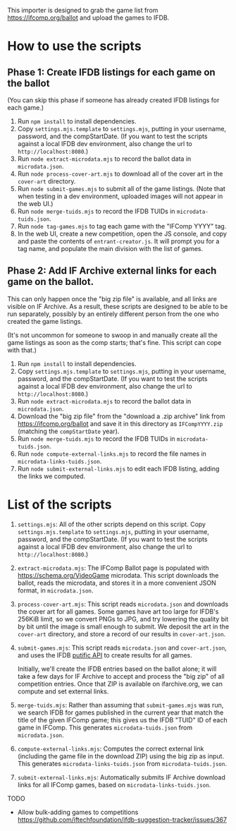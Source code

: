 This importer is designed to grab the game list from https://ifcomp.org/ballot and upload the games to IFDB.

# How to use the scripts

## Phase 1: Create IFDB listings for each game on the ballot

(You can skip this phase if someone has already created IFDB listings for each game.)

1. Run `npm install` to install dependencies.
2. Copy `settings.mjs.template` to `settings.mjs`, putting in your username, password, and the compStartDate. (If you want to test the scripts against a local IFDB dev environment, also change the url to `http://localhost:8080`.)
3. Run `node extract-microdata.mjs` to record the ballot data in `microdata.json`.
4. Run `node process-cover-art.mjs` to download all of the cover art in the `cover-art` directory.
5. Run `node submit-games.mjs` to submit all of the game listings. (Note that when testing in a dev environment, uploaded images will not appear in the web UI.)
6. Run `node merge-tuids.mjs` to record the IFDB TUIDs in `microdata-tuids.json`.
7. Run `node tag-games.mjs` to tag each game with the "IFComp YYYY" tag.
8. In the web UI, create a new competition, open the JS console, and copy and paste the contents of `entrant-creator.js`. It will prompt you for a tag name, and populate the main division with the list of games.

## Phase 2: Add IF Archive external links for each game on the ballot.

This can only happen once the "big zip file" is available, and all links are visible on IF Archive. As a result, these scripts are designed to be able to be run separately, possibly by an entirely different person from the one who created the game listings.

(It's not uncommon for someone to swoop in and manually create all the game listings as soon as the comp starts; that's fine. This script can cope with that.)

1. Run `npm install` to install dependencies.
2. Copy `settings.mjs.template` to `settings.mjs`, putting in your username, password, and the compStartDate. (If you want to test the scripts against a local IFDB dev environment, also change the url to `http://localhost:8080`.)
3. Run `node extract-microdata.mjs` to record the ballot data in `microdata.json`.
4. Download the "big zip file" from the "download a .zip archive" link from https://ifcomp.org/ballot and save it in this directory as `IFCompYYYY.zip` (matching the `compStartDate` year).
6. Run `node merge-tuids.mjs` to record the IFDB TUIDs in `microdata-tuids.json`.
5. Run `node compute-external-links.mjs` to record the file names in `microdata-links-tuids.json`.
7. Run `node submit-external-links.mjs` to edit each IFDB listing, adding the links we computed.

# List of the scripts

1. `settings.mjs`: All of the other scripts depend on this script. Copy `settings.mjs.template` to `settings.mjs`, putting in your username, password, and the compStartDate. (If you want to test the scripts against a local IFDB dev environment, also change the url to `http://localhost:8080`.)
1. `extract-microdata.mjs`: The IFComp Ballot page is populated with https://schema.org/VideoGame microdata. This script downloads the ballot, reads the microdata, and stores it in a more convenient JSON format, in `microdata.json`.
1. `process-cover-art.mjs`: This script reads `microdata.json` and downloads the cover art for all games. Some games have art too large for IFDB's 256KiB limit, so we convert PNGs to JPG, and try lowering the quality bit by bit until the image is small enough to submit. We deposit the art in the `cover-art` directory, and store a record of our results in `cover-art.json`.
1. `submit-games.mjs`: This script reads `microdata.json` and `cover-art.json`, and uses the IFDB [putific API](https://ifdb.org/api/putific) to create results for all games.

    Initially, we'll create the IFDB entries based on the ballot alone; it will take a few days for IF Archive to accept and process the "big zip" of all competition entries. Once that ZIP is available on ifarchive.org, we can compute and set external links.
1. `merge-tuids.mjs`: Rather than assuming that `submit-games.mjs` was run, we search IFDB for games published in the current year that match the title of the given IFComp game; this gives us the IFDB "TUID" ID of each game in IFComp. This generates `microdata-tuids.json` from `microdata.json`.
1. `compute-external-links.mjs`: Computes the correct external link (including the game file in the download ZIP) using the big zip as input. This generates `microdata-links-tuids.json` from `microdata-tuids.json`.
1. `submit-external-links.mjs`: Automatically submits IF Archive download links for all IFComp games, based on `microdata-links-tuids.json`.


TODO

* Allow bulk-adding games to competitions https://github.com/iftechfoundation/ifdb-suggestion-tracker/issues/367
